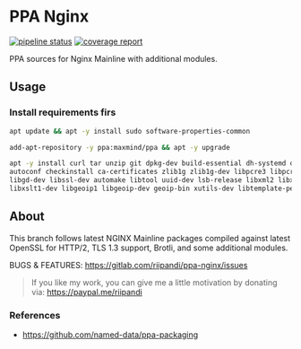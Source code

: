 # PPA Nginx

[![pipeline status](https://gitlab.com/riipandi/ppa-nginx/badges/master/pipeline.svg)](https://gitlab.com/riipandi/ppa-nginx/commits/master)
[![coverage report](https://gitlab.com/riipandi/ppa-nginx/badges/master/coverage.svg)](https://gitlab.com/riipandi/ppa-nginx/commits/master)

PPA sources for Nginx Mainline with additional modules.

## Usage

### Install requirements firs

```sh
apt update && apt -y install sudo software-properties-common

add-apt-repository -y ppa:maxmind/ppa && apt -y upgrade

apt -y install curl tar unzip git dpkg-dev build-essential dh-systemd diffstat quilt tree perl \
autoconf checkinstall ca-certificates zlib1g zlib1g-dev libpcre3 libpcre3-dev libperl-dev libgd3 \
libgd-dev libssl-dev automake libtool uuid-dev lsb-release libxml2 libxml2-dev libxslt1.1 \
libxslt1-dev libgeoip1 libgeoip-dev geoip-bin xutils-dev libtemplate-perl libatomic-ops-dev
```

## About

This branch follows latest NGINX Mainline packages compiled against latest OpenSSL for HTTP/2, TLS 1.3 support, Brotli, and some additional modules.

BUGS & FEATURES: <https://gitlab.com/riipandi/ppa-nginx/issues>

> If you like my work, you can give me a little motivation by donating via: <https://paypal.me/riipandi>

### References

- https://github.com/named-data/ppa-packaging
